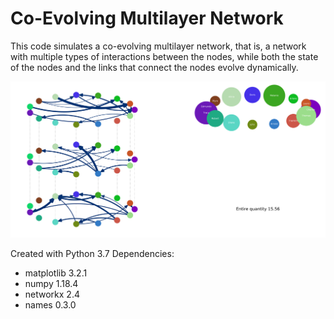 # Co-Evolving Multilayer Network

This code simulates a co-evolving multilayer network, that is, a network with multiple types of interactions between the nodes, while both the state of the nodes and the links that connect the nodes evolve dynamically.

<img src="./images/simulation_screenshot.svg">

Created with Python 3.7
Dependencies:
- matplotlib 3.2.1
- numpy 1.18.4
- networkx 2.4
- names 0.3.0
